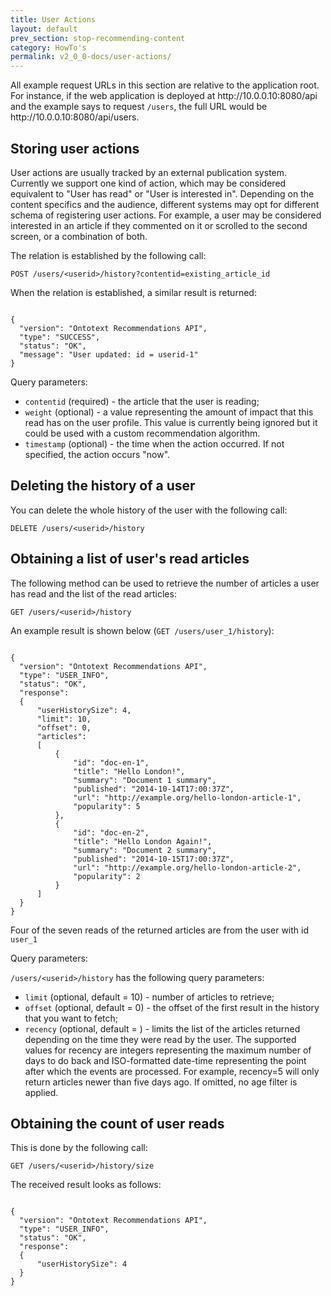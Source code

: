 ```yaml
---
title: User Actions
layout: default
prev_section: stop-recommending-content
category: HowTo's
permalink: v2_0_0-docs/user-actions/
---
```


<div class="info-badge">All example request URLs in this section are relative to the application root. For instance, if the web application is deployed at http://10.0.0.10:8080/api and the example says to request <code>/users</code>, the full URL would be http://10.0.0.10:8080/api/users.</div>

## Storing user actions

User actions are usually tracked by an external publication system. Currently we support one kind of action, which may be considered equivalent to "User has read" or "User is interested in". Depending on the content specifics and the audience, different systems may opt for different schema of registering user actions. For example, a user may be considered interested in an article if they commented on it or scrolled to the second screen, or a combination of both.

The relation is established by the following call:

```
POST /users/<userid>/history?contentid=existing_article_id
```

When the relation is established, a similar result is returned:

<pre><code>
{
  "version": "Ontotext Recommendations API",
  "type": "SUCCESS",
  "status": "OK",
  "message": "User updated: id = userid-1"
}
</code></pre>

Query parameters:

* `contentid` (required) - the article that the user is reading;
* `weight` (optional) - a value representing the amount of impact that this read has on the user profile. This value is currently being ignored but it could be used with a custom recommendation algorithm.
* `timestamp` (optional) - the time when the action occurred. If not specified, the action occurs "now".

## Deleting the history of a user

You can delete the whole history of the user with the following call:

```
DELETE /users/<userid>/history
```

## Obtaining a list of user's read articles

The following method can be used to retrieve the number of articles a user has read and the list of the read articles:

```
GET /users/<userid>/history
```

An example result is shown below  (`GET /users/user_1/history`):

<pre><code>
{
  "version": "Ontotext Recommendations API",
  "type": "USER_INFO",
  "status": "OK",
  "response":
  {
      "userHistorySize": 4,
      "limit": 10,
      "offset": 0,
      "articles":
      [
          {
              "id": "doc-en-1",
              "title": "Hello London!",
              "summary": "Document 1 summary",
              "published": "2014-10-14T17:00:37Z",
              "url": "http://example.org/hello-london-article-1",
              "popularity": 5
          },
          {
              "id": "doc-en-2",
              "title": "Hello London Again!",
              "summary": "Document 2 summary",
              "published": "2014-10-15T17:00:37Z",
              "url": "http://example.org/hello-london-article-2",
              "popularity": 2
          }
      ]
  }
}
</code></pre>

Four of the seven reads of the returned articles are from the user with id `user_1`

Query parameters:

`/users/<userid>/history` has the following query parameters:

- `limit` (optional, default = 10) - number of articles to retrieve;
- `offset` (optional, default = 0) - the offset of the first result in the history that you want to fetch;
- `recency` (optional, default = <empty>) - limits the list of the articles returned depending on the time they were read by the user. The supported values for recency are integers representing the maximum number of days to do back and ISO-formatted date-time representing the point after which the events are processed. For example, recency=5 will only return articles newer than five days ago. If omitted, no age filter is applied.


## Obtaining the count of user reads

This is done by the following call:

```
GET /users/<userid>/history/size
```

The received result looks as follows:

<pre><code>
{
  "version": "Ontotext Recommendations API",
  "type": "USER_INFO",
  "status": "OK",
  "response":
  {
      "userHistorySize": 4
  }
}
</code></pre>

